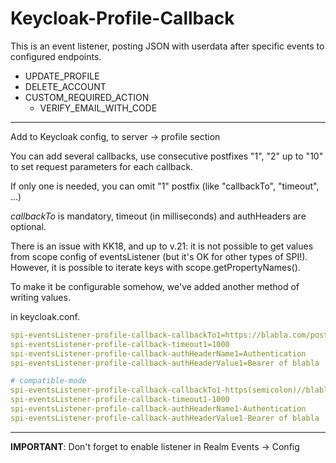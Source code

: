 # Keycloak-Profile-Callback

This is an event listener, posting JSON with userdata after specific events to configured endpoints. 
- UPDATE_PROFILE
- DELETE_ACCOUNT
- CUSTOM_REQUIRED_ACTION
  - VERIFY_EMAIL_WITH_CODE

----

Add to Keycloak config, to server -> profile section 

You can add several callbacks, use consecutive postfixes "1", "2" up to "10" to set request parameters for each callback.

If only one is needed, you can omit "1" postfix (like "callbackTo", "timeout", ...)

*callbackTo* is mandatory, timeout (in milliseconds) and authHeaders are optional.

There is an issue with KK18, and up to v.21: it is not possible to get values from scope config of eventsListener 
(but it's OK for other types of SPI!). However, it is possible to iterate keys with scope.getPropertyNames().

To make it be configurable somehow, we've added another method of writing values. 

in keycloak.conf.
```yaml
spi-eventsListener-profile-callback-callbackTo1=https://blabla.com/post
spi-eventsListener-profile-callback-timeout1=1000
spi-eventsListener-profile-callback-authHeaderName1=Authentication
spi-eventsListener-profile-callback-authHeaderValue1=Bearer of blabla

# compatible-mode
spi-eventsListener-profile-callback-callbackTo1-https(semicolon)//blabla.com/post
spi-eventsListener-profile-callback-timeout1-1000
spi-eventsListener-profile-callback-authHeaderName1-Authentication
spi-eventsListener-profile-callback-authHeaderValue1-Bearer of blabla
```
----

**IMPORTANT**: Don't forget to enable listener in Realm Events -> Config
